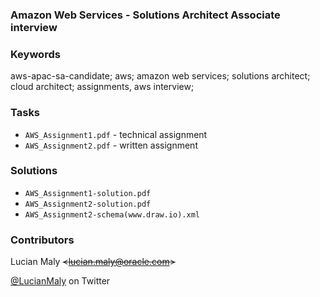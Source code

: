 ### Amazon Web Services - Solutions Architect Associate interview

### Keywords

aws-apac-sa-candidate; aws; amazon web services; solutions architect; cloud architect; assignments, aws interview;

### Tasks

* `AWS_Assignment1.pdf` - technical assignment
* `AWS_Assignment2.pdf` - written assignment

### Solutions

* `AWS_Assignment1-solution.pdf`
* `AWS_Assignment2-solution.pdf`
* `AWS_Assignment2-schema(www.draw.io).xml`

### Contributors

Lucian Maly ~~<<lucian.maly@oracle.com>>~~

[@LucianMaly](https://twitter.com/LucianMaly) on Twitter
